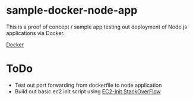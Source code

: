 sample-docker-node-app
======================

This is a proof of concept / sample app testing out deployment of Node.js applications via Docker.

[Docker](https://github.com/dotcloud/docker)

ToDo
=

- Test out port forwarding from dockerfile to node application
- Build out basic ec2 init script using [EC2-Init StackOverFlow](http://stackoverflow.com/questions/10125311/how-to-fire-ec2-instances-and-upload-run-a-startup-script-on-each-of-them)
